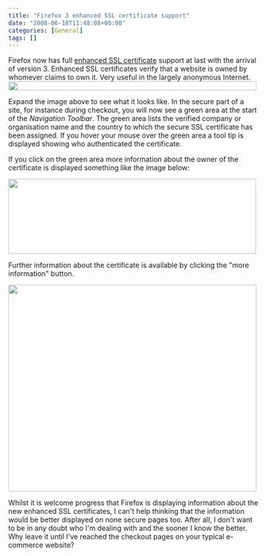 ```yaml
---
title: "Firefox 3 enhanced SSL certificate support"
date: "2008-06-18T11:48:08+00:00"
categories: [General]
tags: []
---
```


Firefox now has full <a href="http://en.wikipedia.org/wiki/Extended_Validation_Certificate">enhanced SSL certificate</a> support at last with the arrival of version 3. Enhanced SSL certificates verify that a website is owned by whomever claims to own it. Very useful in the largely anonymous Internet.<a href="/images/uploads/2008/06/firefox-ssl-cert-view.jpg"><img class="aligncenter size-full wp-image-439" title="firefox-ssl-cert-view" src="/image/uploads/2008/06/firefox-ssl-cert-view.jpg" alt="" width="500" height="18" /></a>

Expand the image above to see what it looks like. In the secure part of a site, for instance during checkout, you will now see a green area at the start of the <em>Navigation Toolbar</em>. The green area lists the verified company or organisation name and the country to which the secure SSL certificate has been assigned. If you hover your mouse over the green area a tool tip is displayed showing who authenticated the certificate.

If you click on the green area more information about the owner of the certificate is displayed something like the image below:

<a href="/images/uploads/2008/06/firefox-ssl-cert-tooltip.jpg"><img class="aligncenter size-full wp-image-440" title="firefox-ssl-cert-tooltip" src="/image/uploads/2008/06/firefox-ssl-cert-tooltip.jpg" alt="" width="499" height="151" /></a>

Further information about the certificate is available by clicking the "more information" button.

<a href="/images/uploads/2008/06/firefox-ssl-cert-more-information.jpg"><img class="aligncenter size-full wp-image-441" title="firefox-ssl-cert-more-information" src="/image/uploads/2008/06/firefox-ssl-cert-more-information.jpg" alt="" width="500" height="416" /></a>

Whilst it is welcome progress that Firefox is displaying information about the new enhanced SSL certificates, I can't help thinking that the information would be better displayed on none secure pages too. After all, I don't want to be in any doubt who I'm dealing with and the sooner I know the better. Why leave it until I've reached the checkout pages on your typical e-commerce website?
